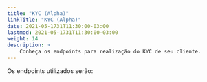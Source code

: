```yaml
---
title: "KYC (Alpha)"
linkTitle: "KYC (Alpha)"
date: 2021-05-1731T11:30:00-03:00
lastmod: 2021-05-1731T11:30:00-03:00
weight: 14
description: >
    Conheça os endpoints para realização do KYC de seu cliente.
---
```


Os endpoints utilizados serão: